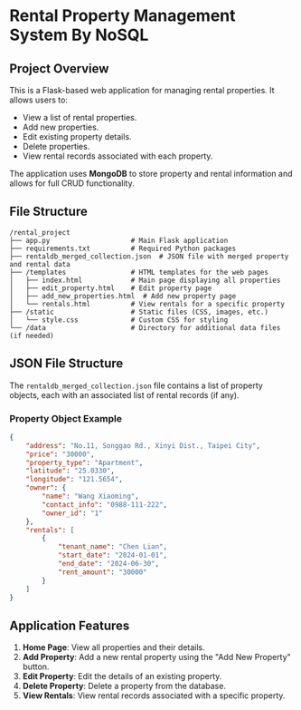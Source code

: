 # Rental Property Management System By NoSQL
## Project Overview
This is a Flask-based web application for managing rental properties. It allows users to:
- View a list of rental properties.
- Add new properties.
- Edit existing property details.
- Delete properties.
- View rental records associated with each property.

The application uses **MongoDB** to store property and rental information and allows for full CRUD functionality.
## File Structure
```
/rental_project
├── app.py                    # Main Flask application
├── requirements.txt          # Required Python packages
├── rentaldb_merged_collection.json  # JSON file with merged property and rental data
├── /templates                # HTML templates for the web pages
│   ├── index.html            # Main page displaying all properties
│   ├── edit_property.html    # Edit property page
│   ├── add_new_properties.html  # Add new property page
│   └── rentals.html          # View rentals for a specific property
├── /static                   # Static files (CSS, images, etc.)
│   └── style.css             # Custom CSS for styling
└── /data                     # Directory for additional data files (if needed)
```
## JSON File Structure
The `rentaldb_merged_collection.json` file contains a list of property objects, each with an associated list of rental records (if any).

### Property Object Example
```json
{
    "address": "No.11, Songgao Rd., Xinyi Dist., Taipei City",
    "price": "30000",
    "property_type": "Apartment",
    "latitude": "25.0330",
    "longitude": "121.5654",
    "owner": {
        "name": "Wang Xiaoming",
        "contact_info": "0988-111-222",
        "owner_id": "1"
    },
    "rentals": [
        {
            "tenant_name": "Chen Lian",
            "start_date": "2024-01-01",
            "end_date": "2024-06-30",
            "rent_amount": "30000"
        }
    ]
}
```
## Application Features
1. **Home Page**: View all properties and their details.
2. **Add Property**: Add a new rental property using the "Add New Property" button.
3. **Edit Property**: Edit the details of an existing property.
4. **Delete Property**: Delete a property from the database.
5. **View Rentals**: View rental records associated with a specific property.

